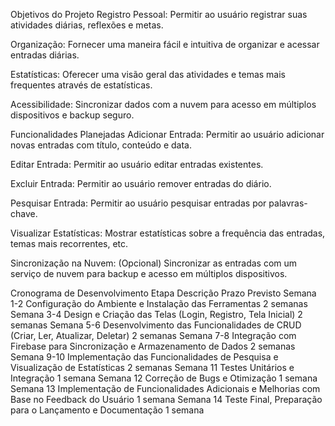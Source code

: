 Objetivos do Projeto
Registro Pessoal: Permitir ao usuário registrar suas atividades diárias, reflexões e metas.

Organização: Fornecer uma maneira fácil e intuitiva de organizar e acessar entradas diárias.

Estatísticas: Oferecer uma visão geral das atividades e temas mais frequentes através de estatísticas.

Acessibilidade: Sincronizar dados com a nuvem para acesso em múltiplos dispositivos e backup seguro.

Funcionalidades Planejadas
Adicionar Entrada: Permitir ao usuário adicionar novas entradas com título, conteúdo e data.

Editar Entrada: Permitir ao usuário editar entradas existentes.

Excluir Entrada: Permitir ao usuário remover entradas do diário.

Pesquisar Entrada: Permitir ao usuário pesquisar entradas por palavras-chave.

Visualizar Estatísticas: Mostrar estatísticas sobre a frequência das entradas, temas mais recorrentes, etc.

Sincronização na Nuvem: (Opcional) Sincronizar as entradas com um serviço de nuvem para backup e acesso em múltiplos dispositivos.

Cronograma de Desenvolvimento
Etapa	Descrição	Prazo Previsto
Semana 1-2	Configuração do Ambiente e Instalação das Ferramentas	2 semanas
Semana 3-4	Design e Criação das Telas (Login, Registro, Tela Inicial)	2 semanas
Semana 5-6	Desenvolvimento das Funcionalidades de CRUD (Criar, Ler, Atualizar, Deletar)	2 semanas
Semana 7-8	Integração com Firebase para Sincronização e Armazenamento de Dados	2 semanas
Semana 9-10	Implementação das Funcionalidades de Pesquisa e Visualização de Estatísticas	2 semanas
Semana 11	Testes Unitários e Integração	1 semana
Semana 12	Correção de Bugs e Otimização	1 semana
Semana 13	Implementação de Funcionalidades Adicionais e Melhorias com Base no Feedback do Usuário	1 semana
Semana 14	Teste Final, Preparação para o Lançamento e Documentação	1 semana
